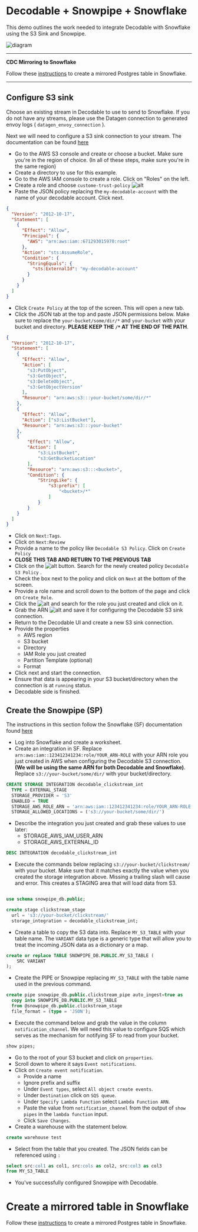 
# Decodable + Snowpipe + Snowflake
This demo outlines the work needed to integrate Decodable with Snowflake using the S3 Sink and Snowpipe.

![diagram](images/decodable-snowpipe.jpg)

---
**CDC Mirroring to Snowflake**

Follow these [instructions](README-CDC.md) to create a mirrored Postgres table in Snowflake.

---

## Configure S3 sink
Choose an existing stream in Decodable to use to send to Snowflake. If you do not have any streams, please use the Datagen connection to generated envoy logs ( `datagen_envoy_connection` ). 

Next we will need to configure a S3 sink connection to your stream. The documentation can be found [here](https://docs.decodable.co/docs/connector-reference-s3)

- Go to the AWS S3 console and create or choose a bucket. Make sure you're in the region of choice. (In all of these steps, make sure you're in the same region)
- Create a directory to use for this example.
- Go to the AWS IAM console to create a role. Click on "Roles" on the left.
- Create a role and choose `custome-trust-policy`
![alt](images/custom-trust-policy.png)
- Paste the JSON policy replacing the `my-decodable-account` with the name of your decodable account. Click next.
```json
{
  "Version": "2012-10-17",
  "Statement": [
    {
      "Effect": "Allow",
      "Principal": {
        "AWS": "arn:aws:iam::671293015970:root"
      },
      "Action": "sts:AssumeRole",
      "Condition": {
        "StringEquals": {
          "sts:ExternalId": "my-decodable-account"
        }
      }
    }
  ]
}
```
- Click `Create Policy` at the top of the screen. This will open a new tab.
- Click the JSON tab at the top and paste JSON permissions below. Make sure to replace the `your-bucket/some/dir/*` and `your-bucket` with your bucket and directory. **PLEASE KEEP THE `/*` AT THE END OF THE PATH**.
```json
{
  "Version": "2012-10-17",
  "Statement": [
    {
      "Effect": "Allow",
      "Action": [
        "s3:PutObject", 
        "s3:GetObject", 
        "s3:DeleteObject",
        "s3:GetObjectVersion"
      ],
      "Resource": "arn:aws:s3:::your-bucket/some/dir/*"
    },
    {
      "Effect": "Allow",
      "Action": ["s3:ListBucket"],
      "Resource": "arn:aws:s3:::your-bucket"
    },
    {
        "Effect": "Allow",
        "Action": [
            "s3:ListBucket",
            "s3:GetBucketLocation"
        ],
        "Resource": "arn:aws:s3:::<bucket>",
        "Condition": {
            "StringLike": {
                "s3:prefix": [
                    "<bucket>/*"
                ]
            }
        }
    }
  ]
}
```
- Click on `Next:Tags`.
- Click on `Next:Review`
- Provide a name to the policy like `Decodable S3 Policy`. Click on `Create Policy`
- **CLOSE THIS TAB AND RETURN TO THE PREVIOUS TAB**
- Click on the ![alt](images/reload.png) button. Search for the newly created policy `Decodable S3 Policy` . 
- Check the box next to the policy and click on `Next` at the bottom of the screen.
- Provide a role name and scroll down to the bottom of the page and click on `Create Role`.
- Click the ![alt](images/reload.png) and search for the role you just created and click on it.
- Grab the ARN ![alt](images/arn.png) and save it for configuring the Decodable S3 sink connection.
- Return to the Decodable UI and create a new S3 sink connection.
- Provide the properties
  - AWS region
  - S3 bucket
  - Directory
  - IAM Role you just created
  - Partition Template (optional)
  - Format
- Click next and start the connection.
- Ensure that data is appearing in your S3 bucket/directory when the connection is at `running` status.
- Decodable side is finished.


## Create the Snowpipe (SP)
The instructions in this section follow the Snowflake (SF) documentation found [here](https://docs.snowflake.com/en/user-guide/data-load-snowpipe-auto-s3.html#option-1-creating-a-new-s3-event-notification-to-automate-snowpipe)

- Log into Snowflake and create a worksheet.
- Create an integration in SF. Replace `arn:aws:iam::123412341234:role/YOUR_ARN-ROLE` with your ARN role you just created in AWS when configuring the Decodable S3 connection. **(We will be using the same ARN for both Decodable and Snowflake)**. Replace `s3://your-bucket/some/dir/` with your bucket/directory.

```sql
CREATE STORAGE INTEGRATION decodable_clickstream_int
  TYPE = EXTERNAL_STAGE
  STORAGE_PROVIDER = 'S3'
  ENABLED = TRUE
  STORAGE_AWS_ROLE_ARN = 'arn:aws:iam::123412341234:role/YOUR_ARN-ROLE'
  STORAGE_ALLOWED_LOCATIONS = ('s3://your-bucket/some/dir/')
```
- Describe the integration you just created and grab these values to use later:
  - STORAGE_AWS_IAM_USER_ARN
  - STORAGE_AWS_EXTERNAL_ID
```sql
DESC INTEGRATION decodable_clickstream_int
```
- Execute the commands below replacing `s3://your-bucket/clickstream/` with your bucket. Make sure that it matches exactly the value when you created the storage integration above. Missing a trailing slash will cause and error. This creates a STAGING area that will load data from S3.

```sql

use schema snowpipe_db.public;

create stage clickstream_stage
  url = 's3://your-bucket/clickstream/'
  storage_integration = decodable_clickstream_int;
```
- Create a table to copy the S3 data into. Replace `MY_S3_TABLE` with your table name. The `VARIANT` data type is a generic type that will allow you to treat the incoming JSON data as a dictionary or a map.

```sql  
create or replace TABLE SNOWPIPE_DB.PUBLIC.MY_S3_TABLE (
	SRC VARIANT
);
```
- Create the PIPE or Snowpipe replacing `MY_S3_TABLE` with the table name used in the previous command.
```sql
create pipe snowpipe_db.public.clickstream_pipe auto_ingest=true as
  copy into SNOWPIPE_DB.PUBLIC.MY_S3_TABLE
  from @snowpipe_db.public.clickstream_stage
  file_format = (type = 'JSON');
```
- Execute the command below and grab the value in the column `notification_channel`. We will need this value to configure SQS which serves as the mechanism for notifying SF to read from your bucket.
```sql
show pipes;
```
- Go to the root of your S3 bucket and click on `properties`.
- Scroll down to where it says `Event notifications`.
- Click on `Create event notification`.
  - Provide a name
  - Ignore prefix and suffix
  - Under `Event types`, select `All object create events`.
  - Under `Destination` click on `SQS queue`.
  - Under `Specify Lambda Function` select `Lambda Function ARN`.
  - Paste the value from `notification_channel` from the output of `show pipes` in the `lambda function` input.
  - Click `Save Changes`.
- Create a warehouse with the statement below.
```sql
create warehouse test
```
- Select from the table that you created. The JSON fields can be referenced using `:`
```sql
select src:col1 as col1, src:cols as col2, src:col3 as col3
from MY_S3_TABLE
```

- You've successfully configured Snowpipe with Decodable.


# Create a mirrored table in Snowflake

Follow these [instructions](README-CDC.md) to create a mirrored Postgres table in Snowflake.